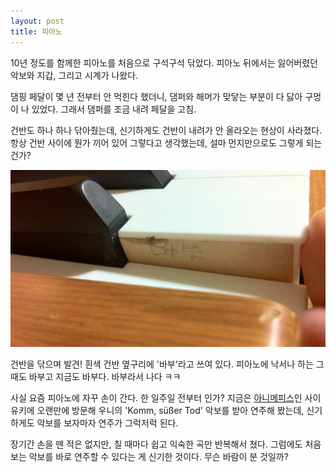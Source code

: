 ```yaml
---
layout: post
title: 피아노
---
```


10년 정도를 함께한 피아노를 처음으로 구석구석 닦았다. 피아노 뒤에서는 잃어버렸던 악보와 지갑, 그리고 시계가 나왔다.

댐핑 페달이 몇 년 전부터 안 먹힌다 했더니, 댐퍼와 해머가 맞닿는 부분이 다 닳아 구멍이 나 있었다. 그래서 댐퍼를 조금 내려 페달을 고침.

건반도 하나 하나 닦아줬는데, 신기하게도 건반이 내려가 안 올라오는 현상이 사라졌다. 항상 건반 사이에 뭔가 끼어 있어 그렇다고 생각했는데, 설마 먼지만으로도 그렇게 되는 건가?

![](/images/babu.jpg)

건반을 닦으며 발견! 흰색 건반 옆구리에 '바부'라고 쓰여 있다. 피아노에 낙서나 하는 그때도 바부고 지금도 바부다. 바부라서 나다 ㅋㅋ

사실 요즘 피아노에 자꾸 손이 간다. 한 일주일 전부터 인가? 지금은 [아니메피스](http://animepiece.com/)인 사이유키에 오랜만에 방문해 우니의 'Komm, süßer Tod' 악보를 받아 연주해 봤는데, 신기하게도 악보를 보자마자 연주가 그럭저럭 된다.

장기간 손을 뗀 적은 없지만, 칠 때마다 쉽고 익숙한 곡만 반복해서 쳤다. 그럼에도 처음 보는 악보를 바로 연주할 수 있다는 게 신기한 것이다. 무슨 바람이 분 것일까?
